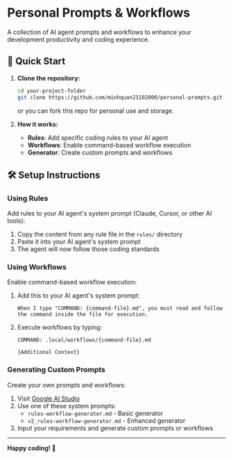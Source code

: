 # Personal Prompts & Workflows

A collection of AI agent prompts and workflows to enhance your development productivity and coding experience.

## 🚀 Quick Start

1. **Clone the repository:**
   ```bash
   cd your-project-folder  
   git clone https://github.com/minhquan23102000/personal-prompts.git .local

   ```

   or you can fork this repo for personal use and storage.

2. **How it works:**
   - **Rules**: Add specific coding rules to your AI agent
   - **Workflows**: Enable command-based workflow execution
   - **Generator**: Create custom prompts and workflows


## 🛠️ Setup Instructions

### Using Rules

Add rules to your AI agent's system prompt (Claude, Cursor, or other AI tools):

1. Copy the content from any rule file in the `rules/` directory
2. Paste it into your AI agent's system prompt
3. The agent will now follow those coding standards

### Using Workflows

Enable command-based workflow execution:

1. Add this to your AI agent's system prompt:
   ```
   When I type "COMMAND: {command-file}.md", you must read and follow the command inside the file for execution.
   ```

2. Execute workflows by typing:
   ```
   COMMAND: .local/workflows/{command-file}.md
   
   {Additional Context}
   ```

### Generating Custom Prompts

Create your own prompts and workflows:

1. Visit [Google AI Studio](https://aistudio.google.com/app/prompts/new_chat)
2. Use one of these system prompts:
   - `rules-workflow-generator.md` - Basic generator
   - `v2_rules-workflow-generator.md` - Enhanced generator
3. Input your requirements and generate custom prompts or workflows


---

**Happy coding! 🎉**






